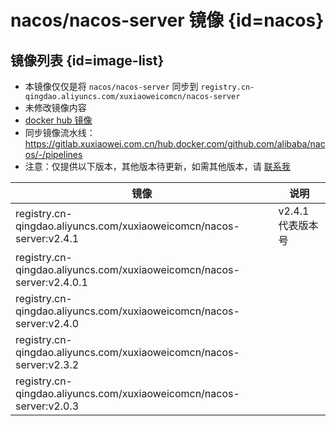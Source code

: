 # nacos/nacos-server 镜像 {id=nacos}

## 镜像列表 {id=image-list}

- 本镜像仅仅是将 `nacos/nacos-server` 同步到 `registry.cn-qingdao.aliyuncs.com/xuxiaoweicomcn/nacos-server`
- 未修改镜像内容
- [docker hub 镜像](https://hub.docker.com/r/nacos/nacos-server)
- 同步镜像流水线：https://gitlab.xuxiaowei.com.cn/hub.docker.com/github.com/alibaba/nacos/-/pipelines
- 注意：仅提供以下版本，其他版本待更新，如需其他版本，请 [联系我](../../../guide/website.md)

| 镜像                                                                    | 说明           |
|-----------------------------------------------------------------------|--------------|
| registry.cn-qingdao.aliyuncs.com/xuxiaoweicomcn/nacos-server:v2.4.1   | v2.4.1 代表版本号 |
| registry.cn-qingdao.aliyuncs.com/xuxiaoweicomcn/nacos-server:v2.4.0.1 |              |
| registry.cn-qingdao.aliyuncs.com/xuxiaoweicomcn/nacos-server:v2.4.0   |              |
| registry.cn-qingdao.aliyuncs.com/xuxiaoweicomcn/nacos-server:v2.3.2   |              |
| registry.cn-qingdao.aliyuncs.com/xuxiaoweicomcn/nacos-server:v2.0.3   |              |

<style>

._image_registry_cn-qingdao_aliyuncs_com_xuxiaoweicomcn_nacos-server table tr th:nth-child(1), 
._image_registry_cn-qingdao_aliyuncs_com_xuxiaoweicomcn_nacos-server table tr td:nth-child(1) {
    min-width: 510px;
}

._image_registry_cn-qingdao_aliyuncs_com_xuxiaoweicomcn_nacos-server table tr th:nth-child(2), 
._image_registry_cn-qingdao_aliyuncs_com_xuxiaoweicomcn_nacos-server table tr td:nth-child(2) {
    min-width: 135px;
}

</style>